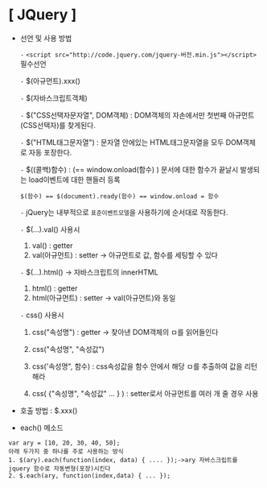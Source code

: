 # [ JQuery ]

- 선언 및 사용 방법

  `-` `<script src="http://code.jquery.com/jquery-버전.min.js"></script>` 필수선언

  `-` $(아규먼트).xxx()

  `-` $(자바스크립트객체)

  `-` $("CSS선택자문자열", DOM객체) : DOM객체의 자손에서만 첫번째 아규먼트(CSS선택자)를 찾게된다.

  `-` $("HTML태그문자열") : 문자열 안에있는 HTML태그문자열을 모두 DOM객체로 자동 포장한다.

  `-` $((콜백)함수) : (== window.onload(함수) ) 문서에 대한 함수가 끝날시 발생되는 load이벤트에 대한 핸들러 등록

  ```
  $(함수) == $(document).ready(함수) == window.onload = 함수
  ```

  `-` jQuery는 내부적으로 `표준이벤트모델`을 사용하기에 순서대로 작동한다.

  `-` $(...).val() 사용시

  1. val() : getter
  2. val(아규먼트) : setter -> 아규먼트로 값, 함수를 세팅할 수 있다

  `-` $(...).html() -> 자바스크립트의 innerHTML

  1. html() : getter
  2. html(아규먼트) : setter -> val(아규먼트)와 동일

  `-` css() 사용시

  1. css("속성명") : getter -> 찾아낸 DOM객체의 ㅁ를 읽어들인다

  2. css("속성명", "속성값")

  3.  css('속성명", 함수) : css속성값을 함수 안에서 해당 ㅁ를 추출하여 값을 리턴해라

  4.  css( {"속성명", "속성값" ... } ) : setter로서 아규먼트를 여러 개 줄 경우 사용

- 호출 방법 : $.xxx()

- each() 메소드

```
var ary = [10, 20, 30, 40, 50];
아래 두가지 중 하나를 주로 사용하는 방식
1. $(ary).each(function(index, data) { .... });->ary 자바스크립트를 jquery 함수로 자동변형(포장)시킨다
2. $.each(ary, function(index,data) { ... }); 
```

